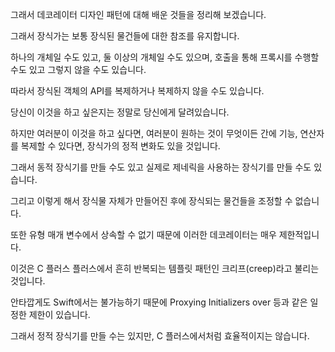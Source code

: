 
그래서 데코레이터 디자인 패턴에 대해 배운 것들을 정리해 보겠습니다.

그래서 장식가는 보통 장식된 물건들에 대한 참조를 유지합니다.

하나의 개체일 수도 있고, 둘 이상의 개체일 수도 있으며, 호출을 통해 프록시를 수행할 수도 있고 그렇지 않을 수도 있습니다.

따라서 장식된 객체의 API를 복제하거나 복제하지 않을 수도 있습니다.

당신이 이것을 하고 싶은지는 정말로 당신에게 달려있습니다.

하지만 여러분이 이것을 하고 싶다면, 여러분이 원하는 것이 무엇이든 간에 기능, 연산자를 복제할 수 있다면, 장식가의 정적 변화도 있을 것입니다.

그래서 동적 장식기를 만들 수도 있고 실제로 제네릭을 사용하는 장식기를 만들 수도 있습니다.

그리고 이렇게 해서 장식물 자체가 만들어진 후에 장식되는 물건들을 조정할 수 없습니다.

또한 유형 매개 변수에서 상속할 수 없기 때문에 이러한 데코레이터는 매우 제한적입니다.

이것은 C 플러스 플러스에서 흔히 반복되는 템플릿 패턴인 크리프(creep)라고 불리는 것입니다.

안타깝게도 Swift에서는 불가능하기 때문에 Proxying Initializers over 등과 같은 일정한 제한이 있습니다.

그래서 정적 장식기를 만들 수는 있지만, C 플러스에서처럼 효율적이지는 않습니다.